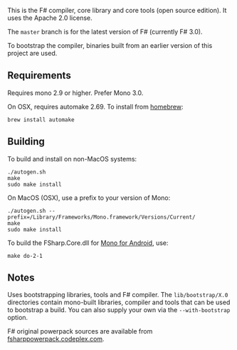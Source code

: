 This is the F# compiler, core library and core tools (open source edition). It uses the Apache 2.0 license.

The `master` branch is for the latest version of F# (currently F# 3.0).

To bootstrap the compiler, binaries built from an earlier version of this project are used.


## Requirements

Requires mono 2.9 or higher.  Prefer Mono 3.0.

On OSX, requires automake 2.69. To install from [homebrew](http://mxcl.github.com/homebrew):
```
brew install automake
```


## Building

To build and install on non-MacOS systems:
```
./autogen.sh
make
sudo make install
```

On MacOS (OSX), use a prefix to your version of Mono:
```
./autogen.sh --prefix=/Library/Frameworks/Mono.framework/Versions/Current/
make
sudo make install
```

To build the FSharp.Core.dll for [Mono for Android](http://xamarin.com/monoforandroid), use:
```
make do-2-1
```


## Notes

Uses bootstrapping libraries, tools and F# compiler. The `lib/bootstrap/X.0` directories contain mono-built libraries, compiler and tools that can be used to bootstrap a build. You can also supply your own via the `--with-bootstrap` option.

F# original powerpack sources are available from [fsharppowerpack.codeplex.com](http://fsharppowerpack.codeplex.com).
